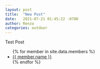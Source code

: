```yaml
---
layout: post
title:  "New Post"
date:   2021-07-21 01:45:22 -0700
author: Renzo
categories: outdoor
---
```


Test Post


<ul>
{% for member in site.data.members %}
  <li>
    <a href="https://github.com/{{ member.github }}">
      {{ member.name }}
    </a>
  </li>
{% endfor %}
</ul>
